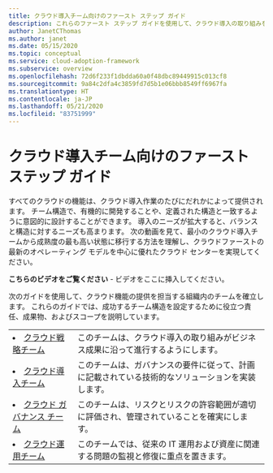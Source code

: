 ```yaml
---
title: クラウド導入チーム向けのファースト ステップ ガイド
description: これらのファースト ステップ ガイドを使用して、クラウド導入の取り組みを担当するチームの目標と責任を理解します。 これらのガイドでは、クラウド導入フレームワークのロードマップを示しています。
author: JanetCThomas
ms.author: janet
ms.date: 05/15/2020
ms.topic: conceptual
ms.service: cloud-adoption-framework
ms.subservice: overview
ms.openlocfilehash: 72d6f233f1dbdda60a0f48dbc89449915c013cf8
ms.sourcegitcommit: 9a84c2dfa4c3859fd7d5b1e06bbb8549ff6967fa
ms.translationtype: HT
ms.contentlocale: ja-JP
ms.lasthandoff: 05/21/2020
ms.locfileid: "83751999"
---
```

# <a name="getting-started-guides-for-cloud-adoption-teams"></a>クラウド導入チーム向けのファースト ステップ ガイド

すべてのクラウドの機能は、クラウド導入作業のたびにだれかによって提供されます。 チーム構造で、有機的に開発することや、定義された構造と一致するように意図的に設計することができます。 導入のニーズが拡大すると、バランスと構造に対するニーズも高まります。 次の動画を見て、最小のクラウド導入チームから成熟度の最も高い状態に移行する方法を理解し、クラウドファーストの最新のオペレーティング モデルを中心に優れたクラウド センターを実現してください。

<!-- TODO -->
**こちらのビデオをご覧ください** - ビデオをここに挿入してください。

次のガイドを使用して、クラウド機能の提供を担当する組織内のチームを確立します。 これらのガイドでは、成功するチーム構造を設定するために役立つ責任、成果物、およびスコープを説明しています。

<!-- markdownlint-disable MD033 -->

| | |
|---|---|
| <li> [クラウド戦略チーム](./team/cloud-strategy.md)     | このチームは、クラウド導入の取り組みがビジネス成果に沿って進行するようにします。                                |
| <li> [クラウド導入チーム](./team/cloud-adoption.md)     | このチームは、ガバナンスの要件に従って、計画に記載されている技術的なソリューションを実装します。             |
| <li> [クラウド ガバナンス チーム](./team/cloud-governance.md) | このチームは、リスクとリスクの許容範囲が適切に評価され、管理されていることを確実にします。                                         |
| <li> [クラウド運用チーム](./team/cloud-operations.md) | このチームでは、従来の IT 運用および資産に関連する問題の監視と修復に重点を置きます。 |
